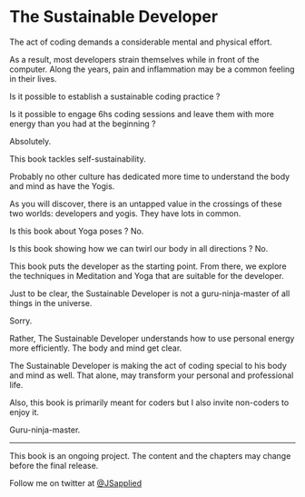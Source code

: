 # The Sustainable Developer

The act of coding demands a considerable mental and physical effort.  

As a result, most developers strain themselves while in front of the computer. Along the years, pain and inflammation may be a common feeling in their lives.  

Is it possible to establish a sustainable coding practice ? 

Is it possible to engage 6hs coding sessions and leave them with more energy than you had at the beginning ? 

Absolutely.  

This book tackles self-sustainability. 

Probably no other culture has dedicated more time to understand the body and mind as have the Yogis. 

As you will discover, there is an untapped value in the crossings of these two worlds: developers and yogis. They have lots in common. 

Is this book about Yoga poses ? No. 

Is this book showing how we can twirl our body in all directions ? No. 

This book puts the developer as the starting point. From there, we  explore the techniques in Meditation and Yoga that are suitable for the developer. 

Just to be clear, the Sustainable Developer is not a guru-ninja-master of all things in the universe. 

Sorry. 
 
Rather, The Sustainable Developer understands how to use personal energy more efficiently. The body and mind get clear.  

The Sustainable Developer is making the act of coding special to his body and mind as well. That alone, may transform your personal and professional life.    

Also, this book is primarily meant for coders but I also invite non-coders to enjoy it.  

Guru-ninja-master.


***

This book is an ongoing project. The content and the chapters may change before the final release.

Follow me on twitter at [@JSapplied](https://twitter.com/JSapplied) 
